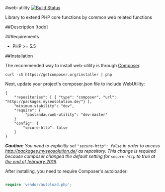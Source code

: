 #web-utility
[![Build Status](https://travis-ci.org/paslandau/web-utility.svg?branch=master)](https://travis-ci.org/paslandau/web-utility)

Library to extend PHP core functions by common web related functions

##Description
[todo]

##Requirements

- PHP >= 5.5

##Installation

The recommended way to install web-utility is through [Composer](http://getcomposer.org/).

    curl -sS https://getcomposer.org/installer | php

Next, update your project's composer.json file to include WebUtility:

    {
        "repositories": [ { "type": "composer", "url": "http://packages.myseosolution.de/"} ],
        "minimum-stability": "dev",
        "require": {
             "paslandau/web-utility": "dev-master"
        }
        "config": {
            "secure-http": false
        }
    }

_**Caution:** You need to explicitly set `"secure-http": false` in order to access http://packages.myseosolution.de/ as repository. 
This change is required because composer changed the default setting for `secure-http` to true at [the end of february 2016](https://github.com/composer/composer/commit/cb59cf0c85e5b4a4a4d5c6e00f827ac830b54c70#diff-c26d84d5bc3eed1fec6a015a8fc0e0a7L55)._


After installing, you need to require Composer's autoloader:
```php

require 'vendor/autoload.php';
```
